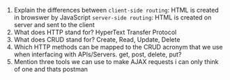 1.  Explain the differences between 
    `client-side routing`: HTML is created in browswer by JavaScript
    `server-side routing`: HTML is created on server and sent to the client
1.  What does HTTP stand for?  HyperText Transfer Protocol
1.  What does CRUD stand for? Create, Read, Update, Delete
1.  Which HTTP methods can be mapped to the CRUD acronym that we use when interfacing with APIs/Servers. get, post, delete, put?
1.  Mention three tools we can use to make AJAX requests
    i can only think of one and thats postman